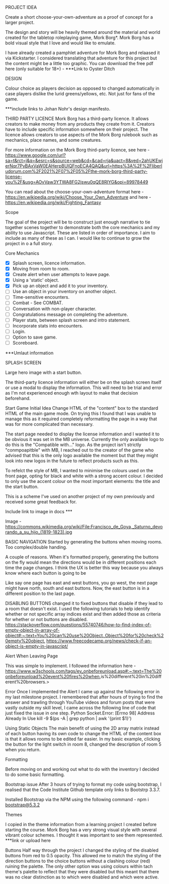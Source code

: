 PROJECT IDEA

Create a short choose-your-own-adventure as a proof of concept for a larger project.

The design and story will be heavily themed around the material and world created for the tabletop roleplaying game, Mork Borg*. Mork Borg has a bold visual style that I love and would like to emulate.

I have already created a pamphlet adventure for Mork Borg and relaased it via Kickstarter. I considered translating that adventure for this project but the content might be a little too graphic. You can download the free pdf here (only suitable for 18+) - ***Link to Oyster Ditch

DESIGN

Colour choice as players decision as opposed to changed automatically in case players dislike the lurid greens/yellows, etc. Not just for fans of the game.

***include links to Johan Nohr's design manifesto. 

THIRD PARTY LICENCE
Mork Borg has a third-party licence. It allows creators to make money from any products they create from it. Creators have to include specific information somewhere on their project. The licence allows creators to use aspects of the Mork Borg rulebook such as mechanics, place names, and some creatures.

For more information on the Mork Borg third-party licence, see here - <https://www.google.com/url?sa=t&rct=j&q=&esrc=s&source=web&cd=&cad=rja&uact=8&ved=2ahUKEwjerNqr7PyBAxVaW0EAHerpBUIQFnoECA4QAQ&url=https%3A%2F%2Fliberludorum.com%2F2021%2F07%2F05%2Fthe-mork-borg-third-party-license-you%2F&usg=AOvVaw3YTWA8FG2jswu0qQE8RIYG&opi=89978449>

You can read about the choose-your-own-adventure format here - <https://en.wikipedia.org/wiki/Choose_Your_Own_Adventure> and here - <https://en.wikipedia.org/wiki/Fighting_Fantasy>

Scope

The goal of the project will be to construct just enough narrative to tie together scenes together to demonstrate both the core mechanics and my ability to use Javascript. These are listed in order of importance. I aim to include as many of these as I can. I would like to continue to grow the project in o a full story. 

Core Mechanics

- [x] Splash screen, licence information.
- [x] Moving from room to room.
- [x] Create alert when user attempts to leave page.
- [x] Using a 'static' object.
- [x] Pick up an object and add it to your inventory.
- [ ] Use an object in your inventory on another object.
- [ ] Time-sensitive encounters.
- [ ] Combat - See COMBAT.
- [ ] Conversation with non-player character.
- [ ] Congratulations message on completing the adventure.
- [ ] Player stats, between splash screen and intro statement.
- [ ] Incorporate stats into encounters.
- [ ] Login.
- [ ] Option to save game.
- [ ] Scoreboard.

***Umlaut information

SPLASH SCREEN

Large hero image with a start button.

The third-party licence information will either be on the splash screen itself or use a modal to display the information. This will need to be trial and error as I'm not experienced enough wth layout to make that decision beforehand.



Start Game
Initial Idea 
Change HTML of the "content" box to the standard HTML of the main game mode. On trying this I found that I was unable to manage this as it required completely reformatting the page in a way that was for more complicated than necessary. 

The start page needed to display the license information and I wanted it to be obvious it was set in the MB universe. Currently the only available logo to do this is the "Compatible with..." logo. As the project isn't strictly "conmpoapitble" with MB, I reached out to the creator of the game who advised that this is the only logo available the moment but that they might look into new logos in the future to reflect products such as this. 

To refelct the style of MB, I wanted to minimise the colours used on the front page, opting for black and white with a strong accent colour. I decided to only use the accent colour on the most important elements: the title and the start button. 

This is a scheme I've used on another project of my own previously and received some great feedback for. 

Include link to image in docs ***

Image - https://commons.wikimedia.org/wiki/File:Francisco_de_Goya,_Saturno_devorando_a_su_hijo_(1819-1823).jpg

BASIC NAVIGATION
Started by generating the buttons when moving rooms. Too complex/double handing. 

A couple of reasons. When it's formatted properly, generating the buttons on the fly would mean the directions would be in different positions each time the page changes. I think the UX is better this way because you always know where each button is going to be

Like say one page has east and west buttons, you go west, the next page might have north, south and east buttons. Now, the east button is in a different position to the last page.

DISABLING BUTTONS
changed it to fixed buttons that disable if they lead to a room that doesn't exist.
I used the following tutorials to help identify whether or not specific array indices exist and then added those as criteria for whether or not buttons are disabled.
<https://stackoverflow.com/questions/55740746/how-to-find-index-of-empty-object-in-array-of-object#:~:text=You%20can%20use%20Object.,Object%20for%20check%20empty%20object.>
<https://www.freecodecamp.org/news/check-if-an-object-is-empty-in-javascript/>

Alert When Leaving Page

This was simple to implement. I followed the information here - <https://www.w3schools.com/tags/ev_onbeforeunload.asp#:~:text=The%20onbeforeunload%20event%20fires%20when>,is%20different%20in%20different%20browsers.>


Error
Once I implemented the Alert I came up against the following error in my last milestone project. I remembered that after hours of trying to find the answer and trawling through YouTube videos and forum posts that were vastly outside my skill level, I came across the following line of code that just fixed the issue in one step. 
Python Socket.Error: [Errno 98] Address Already In Use
kill -9 $(ps -A | grep python | awk '{print $1}')

Using Static Objects
The main benefit of using the 2D array matrix instead of each button having its own code to change the HTML of the content box is that it allows rooms to be edited far easier. 
In my basic example, clicking the button for the light switch in room 8, changed the description of room 5 when you return.

Formatting


Before moving on and working out what to do with the inventory I decided to do some basic formatting. 

Bootstrap issue
After 3 hours of trying to format my code using bootstrap, I realised that the Code Institute Github template only links to Bootstrp 3.3.7. 

Installed Bootstrap via the NPM using the following command -
npm i bootstrap@5.3.2


Themes

I copied in the theme information from a learning project I created before starting the course. Mork Borg has a very strong visual style with several vibrant colour schemes. I thought it was important to see them represented. 
***link or upload here

Buttons
Half way through the project I changed the styling of the disabled buttons from red to 0.5 opacity. This allowed me to match the styling of the direction buttons to the choice buttons without a clashing colour (red) ruining the palette. The only other option was using colours within tach theme's palette to reflect that they were disabled but this meant that there was no clear distinction as to which were disabled and which were active. 
